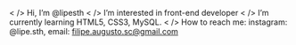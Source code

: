 < /> Hi, I’m @lipesth
< /> I’m interested in front-end developer
< /> I’m currently learning HTML5, CSS3, MySQL.
< /> How to reach me: instagram: @lipe.sth, email: filipe.augusto.sc@gmail.com
